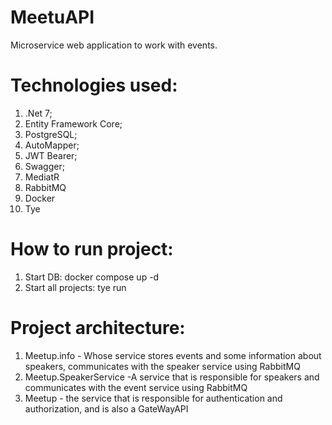 # MeetuAPI
 Microservice web application to work with events. 
# Technologies used:
1. .Net 7;
2. Entity Framework Core;
3. PostgreSQL;
4. AutoMapper;
5. JWT Bearer;
6. Swagger;
7. MediatR
8. RabbitMQ
9. Docker
10. Tye
# How to run project:
1. Start DB:
   docker compose up -d
2. Start all projects:
   tye run
# Project architecture:
1. Meetup.info - Whose service stores events and some information about speakers, communicates with the speaker service using RabbitMQ 
2. Meetup.SpeakerService -A service that is responsible for speakers and communicates with the event service using RabbitMQ
3. Meetup - the service that is responsible for authentication and authorization, and is also a GateWayAPI
